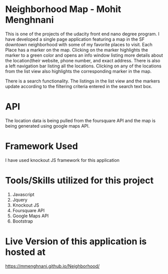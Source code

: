 
# Neighborhood Map - Mohit Menghnani

This is one of the projects of the udacity front end nano degree program. I have developed a single page application featuring a map in the SF downtown neighborhood with some of my favorite places to visit. Each Place has a marker on the map. Clicking on the marker highlights the marker to a green color and opens an info window listing more details about the location(their website, phone number, and exact address. There is also a left navigation bar listing all the locations. Clicking on any of the locations from the list view also highlights the corresponding marker in the map.

There is a search functionality. The listings in the list view and the markers update according to the filtering criteria entered in the search text box.

# API
The location data is being pulled from the foursquare API and the map is being generated using google maps API. 

# Framework Used
I have used knockout JS framework for this application

# Tools/Skills utilized for this project
1) Javascript
2) Jquery
3) Knockout JS
4) Foursquare API
5) Google Maps API
6) Bootstrap

# Live Version of this application is hosted at 
https://mmenghnani.github.io/Neighborhood/





